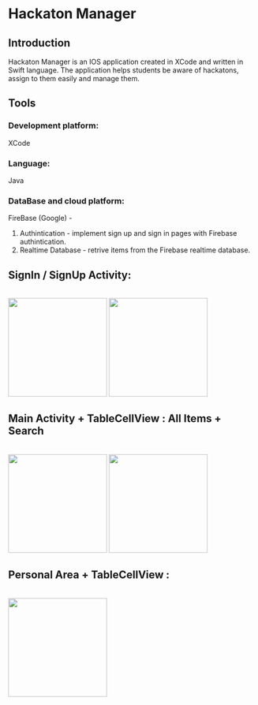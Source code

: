 # Hackaton Manager
## Introduction 
Hackaton Manager is an IOS application created in XCode and written in Swift language.
The application helps students be aware of hackatons, assign to them easily and manage them.

## Tools
### Development platform:
XCode
### Language:
Java

### DataBase and cloud platform:   
FireBase (Google) - 
1. Authintication - implement sign up and sign in pages with Firebase authintication.
2. Realtime Database  - retrive items from the Firebase realtime database.
## SignIn / SignUp Activity:
</br>
<img src = https://user-images.githubusercontent.com/75904114/178100009-96157583-caf4-493c-b527-92f5a219c3a2.png width=200 > <img src = https://user-images.githubusercontent.com/75904114/178100071-56d6093f-9c33-4d4f-9324-cf4d220b8843.png width=200 >

## Main Activity + TableCellView : All Items + Search
</br>
<img src = https://user-images.githubusercontent.com/75904114/178100157-d0a0b17b-04f6-4c61-a344-52b51a320fc0.png width=200 > <img src = https://user-images.githubusercontent.com/75904114/178100177-9de85462-e174-4f29-9969-17ed7ba8cb2a.png width=200 >

## Personal Area + TableCellView :
</br>
<img src = https://user-images.githubusercontent.com/75904114/178100246-e25b54ae-daae-47bb-bb2f-c101088c07bc.png width=200 >
